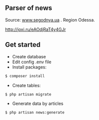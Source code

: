 ## Parser of news

Source: www.segodnya.ua .
Region Odessa.

http://joxi.ru/eAOdjRaT4y4GJr

## Get started

- Create database
- Edit config .env file
- Install packages:

```bash
$ composer install

```

- Create tables:

```bash
$ php artisan migrate

```


- Generate data by articles

```bash
$ php artisan news:generate


```
